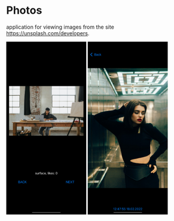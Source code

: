 # Photos
application for viewing images from the site https://unsplash.com/developers.

<img src="https://github.com/StuLolka/Photos/blob/master/Screens/Simulator%20Screen%20Shot%20-%20iPhone%2013%20Pro%20Max%20-%202022-02-18%20at%2012.47.48.png" width="214" height="463">

<img src="https://github.com/StuLolka/Photos/blob/master/Screens/Simulator%20Screen%20Shot%20-%20iPhone%2013%20Pro%20Max%20-%202022-02-18%20at%2012.47.59.png" width="214" height="463">


